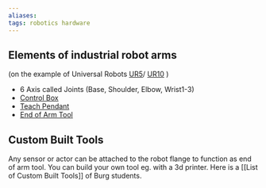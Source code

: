 ```yaml
---
aliases: 
tags: robotics hardware
---
```


## Elements of industrial robot arms 
(on the example of Universal Robots [UR5](app://obsidian.md/UR5.md)/ [UR10](app://obsidian.md/UR10.md) )

-   6 Axis called Joints (Base, Shoulder, Elbow, Wrist1-3)
-   [Control Box](app://obsidian.md/Control%20Box)
-   [Teach Pendant](app://obsidian.md/Teach%20Pendant)
-   [End of Arm Tool](app://obsidian.md/End%20of%20Arm%20Tool)

## Custom Built Tools

Any sensor or actor can be attached to the robot flange to function as end of arm tool. You can build your own tool eg. with a 3d printer. Here is a [[List of Custom Built Tools]] of Burg students.

